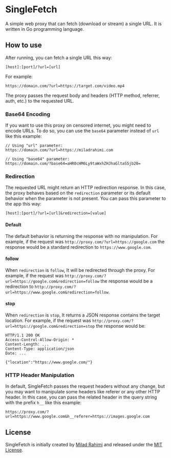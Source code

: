 # SingleFetch

A simple web proxy that can fetch (download or stream) a single URL.
It is written in Go programming language.

## How to use

After running, you can fetch a single URL this way:

```
[host]:[port]/?url=[url]
```

For example:

```
https://domain.com/?url=https://target.com/video.mp4
```

The proxy passes the request body and headers (HTTP method, referrer, auth, etc.) to the requested URL.

### Base64 Encoding

If you want to use this proxy on censored internet, you might need to encode URLs.
To do so, you can use the `base64` parameter instead of `url` like this example:

```
// Using "url" parameter:
https://domain.com/?url=https://miladrahimi.com

// Using "base64" parameter:
https://domain.com/?base64=aHR0cHM6Ly9taWxhZHJhaGltaS5jb20=
```

### Redirection

The requested URL might return an HTTP redirection response.
In this case, the proxy behaves based on the `redirection` parameter or its default behavior when the parameter is not present.
You can pass this parameter to the app this way:

```
[host]:[port]/?url=[url]&redirection=[value]
```

#### Default

The default behavior is returning the response with no manipulation.
For example, if the request was `http://proxy.com/?url=https://google.com` the response would be a standard redirection
to `https://www.google.com`.

#### follow

When `redirection` is `follow`, It will be redirected through the proxy.
For example, if the request was `http://proxy.com/?url=https://google.com&redirection=follow` the response would be a
redirection to `http://proxy.com/?url=https://www.google.com&redirection=follow`.

#### stop

When `redirection` is `stop`, It returns a JSON response contains the target location.
For example, if the request was `http://proxy.com/?url=https://google.com&redirection=stop` the response would be:

```
HTTP/1.1 200 OK
Access-Control-Allow-Origin: *
Content-Length: ...
Content-Type: application/json
Date: ...

{"location":"https://www.google.com/"}
```

### HTTP Header Manipulation

In default, SingleFetch passes the request headers without any change,
but you may want to manipulate some headers like referer or any other HTTP header.
In this case, you can pass the related header in the query string with the prefix `h__` like this example:

```
https://proxy.com/?url=https://www.google.com&h__referer=https://images.google.com
```

## License
SingleFetch is initially created by [Milad Rahimi](http://miladrahimi.com)
and released under the [MIT License](http://opensource.org/licenses/mit-license.php).
